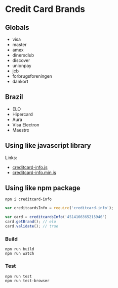 # Credit Card Brands

## Globals
* visa
* master
* amex
* dinersclub
* discover
* unionpay
* jcb
* forbrugsforeningen
* dankort

## Brazil
* ELO
* Hipercard
* Aura
* Visa Electron
* Maestro

## Using like javascript library
Links:
- [creditcard-info.js](https://raw.githubusercontent.com/apoiase/creditcard-info/gh-pages/dist/creditcard-info.js)
- [creditcard-info.min.js](https://raw.githubusercontent.com/apoiase/creditcard-info/gh-pages/dist/creditcard-info.min.js)

## Using like npm package

```
npm i creditcard-info
```

```javascript
var creditcardsInfo = require('creditcard-info');

var card = creditcardsInfo('4514166365215946')
card.getBrand(); // elo
card.validate(); // true
```

### Build
```
npm run build
npm run watch
```

### Test
```
npm run test
npm run test-browser
```
